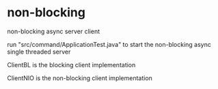 non-blocking
============

non-blocking async server client 

run "src/command/ApplicationTest.java" to start the non-blocking async single threaded server

ClientBL is the blocking client implementation

ClientNIO is the non-blocking client implementation
